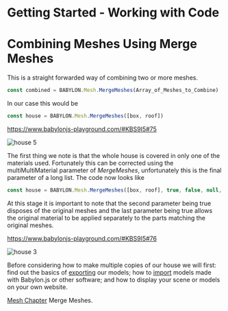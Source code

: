 # Getting Started - Working with Code
# Combining Meshes Using Merge Meshes
This is a straight forwarded way of combining two or more meshes.

```javascript
const combined = BABYLON.Mesh.MergeMeshes(Array_of_Meshes_to_Combine)
```
In our case this would be
```javascript
const house = BABYLON.Mesh.MergeMeshes([box, roof])
```
https://www.babylonjs-playground.com/#KBS9I5#75

![house 5](/img/getstarted/house5.png)

The first thing we note is that the whole house is covered in only one of the materials used. Fortunately this can be corrected using the multiMultiMaterial parameter of *MergeMeshes*, unfortunately this is the final parameter of a long list. The code now looks like
```javascript
const house = BABYLON.Mesh.MergeMeshes([box, roof], true, false, null, false, true);
```
At this stage it is important to note that the second parameter being true disposes of the original meshes and the last parameter being true allows the original material to be applied separately to the parts matching the original meshes.

https://www.babylonjs-playground.com/#KBS9I5#76

![house 3](/img/getstarted/house3.png)

Before considering how to make multiple copies of our house we will first: find out the basics of [exporting]() our models; how to [import]() models made with Babylon.js or other software; and how to display your scene or models on your own website.

[Mesh Chapter](/how_to/how_to_merge_meshes) Merge Meshes.

